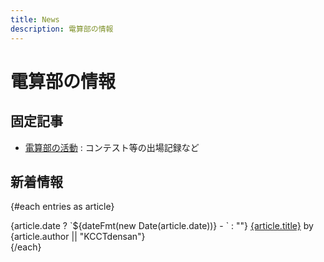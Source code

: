 ```yaml
---
title: News
description: 電算部の情報
---
```


<script context="module">
  export async function load({ fetch, params }) {
    const { data } = await fetch("/api/articles/news.json").then(r => r.json())
    return { props: { entries: data } }
  }
</script>

<script>
  import Meta from "$lib/meta.svelte"
  import { dateFmt } from "$lib/fmt"

  export let entries
</script>

# 電算部の情報

## 固定記事

- [電算部の活動](activities/) : コンテスト等の出場記録など

## 新着情報

{#each entries as article}
  <article>
    {article.date ? `${dateFmt(new Date(article.date))} - ` : ""}
    <a href={`/news/${article.slug}`}>{article.title}</a>
    <span class="inline-block">by {article.author || "KCCTdensan"}</span>
  </article>
{/each}
